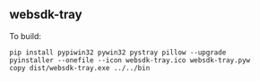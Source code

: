 ## websdk-tray

To build:

```shell
pip install pypiwin32 pywin32 pystray pillow --upgrade
pyinstaller --onefile --icon websdk-tray.ico websdk-tray.pyw
copy dist/websdk-tray.exe ../../bin
```
